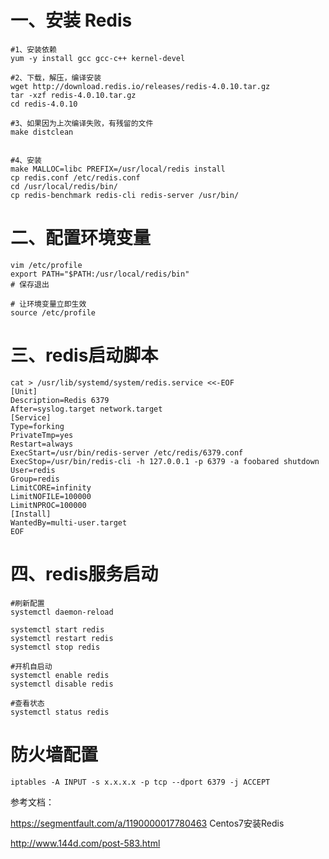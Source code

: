 # 一、安装 Redis

```
#1、安装依赖
yum -y install gcc gcc-c++ kernel-devel

#2、下载，解压，编译安装
wget http://download.redis.io/releases/redis-4.0.10.tar.gz
tar -xzf redis-4.0.10.tar.gz
cd redis-4.0.10

#3、如果因为上次编译失败，有残留的文件
make distclean


#4、安装
make MALLOC=libc PREFIX=/usr/local/redis install
cp redis.conf /etc/redis.conf
cd /usr/local/redis/bin/
cp redis-benchmark redis-cli redis-server /usr/bin/
```

# 二、配置环境变量
```
vim /etc/profile
export PATH="$PATH:/usr/local/redis/bin"
# 保存退出

# 让环境变量立即生效
source /etc/profile
```

# 三、redis启动脚本
```
cat > /usr/lib/systemd/system/redis.service <<-EOF
[Unit]
Description=Redis 6379
After=syslog.target network.target
[Service]
Type=forking
PrivateTmp=yes
Restart=always
ExecStart=/usr/bin/redis-server /etc/redis/6379.conf
ExecStop=/usr/bin/redis-cli -h 127.0.0.1 -p 6379 -a foobared shutdown
User=redis
Group=redis
LimitCORE=infinity
LimitNOFILE=100000
LimitNPROC=100000
[Install]
WantedBy=multi-user.target
EOF
```

# 四、redis服务启动
```
#刷新配置
systemctl daemon-reload

systemctl start redis
systemctl restart redis
systemctl stop redis

#开机自启动
systemctl enable redis
systemctl disable redis

#查看状态
systemctl status redis

```


# 防火墙配置
```
iptables -A INPUT -s x.x.x.x -p tcp --dport 6379 -j ACCEPT
```

参考文档：

https://segmentfault.com/a/1190000017780463  Centos7安装Redis 


http://www.144d.com/post-583.html

